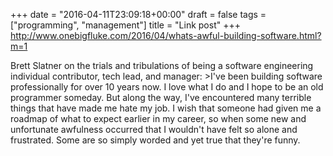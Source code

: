 +++
date = "2016-04-11T23:09:18+00:00"
draft = false
tags = ["programming", "management"]
title = "Link post"
+++
http://www.onebigfluke.com/2016/04/whats-awful-building-software.html?m=1

Brett Slatner on the trials and tribulations of being a software engineering individual contributor, tech lead, and manager: >I've been building software professionally for over 10 years now. I love what I do and I hope to be an old programmer someday. But along the way, I've encountered many terrible things that have made me hate my job. I wish that someone had given me a roadmap of what to expect earlier in my career, so when some new and unfortunate awfulness occurred that I wouldn't have felt so alone and frustrated. Some are so simply worded and yet true that they're funny.
